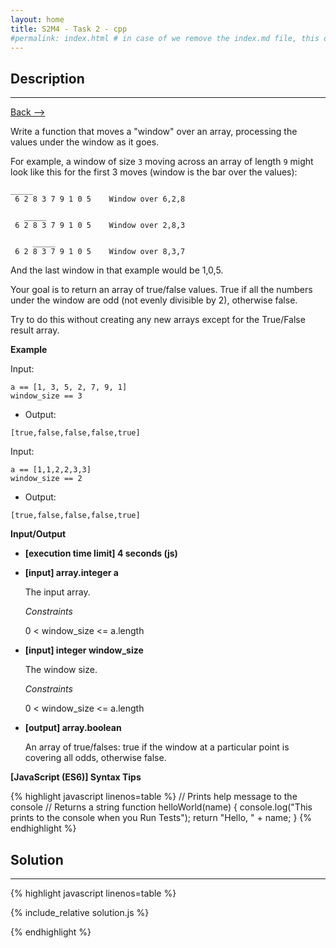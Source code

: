 ```yaml
---
layout: home
title: S2M4 - Task 2 - cpp
#permalink: index.html # in case of we remove the index.md file, this doc will be the index page
---
```


<div class="row">
<div class="columnStmt" markdown="1">

##  Description
------

[Back --> ](../README.md) 

Write a function that moves a "window" over an array, processing the values under the window as it goes.

For example, a window of size `3` moving across an array of length `9` might look like this for the first 3 moves (window is the bar over the values):

```
_____
 6 2 8 3 7 9 1 0 5    Window over 6,2,8

   _____
 6 2 8 3 7 9 1 0 5    Window over 2,8,3

     _____
 6 2 8 3 7 9 1 0 5    Window over 8,3,7
```

And the last window in that example would be 1,0,5.

Your goal is to return an array of true/false values. True if all the numbers under the window are odd (not evenly divisible by 2), otherwise false.

Try to do this without creating any new arrays except for the True/False result array.

**Example**

Input:

```
a == [1, 3, 5, 2, 7, 9, 1]
window_size == 3
```

-   Output:

```
[true,false,false,false,true]
```

Input:

```
a == [1,1,2,2,3,3]
window_size == 2
```

-   Output:

```
[true,false,false,false,true]
```

**Input/Output**

* **[execution time limit] 4 seconds (js)**

* **[input] array.integer a**

    The input array.

    *Constraints*

     0 < window_size <= a.length

* **[input] integer window_size**

    The window size.

    *Constraints*

    0 < window_size <= a.length

* **[output] array.boolean**

    An array of true/falses: true if the window at a particular point is covering all odds, otherwise false.

**[JavaScript (ES6)] Syntax Tips**

{% highlight javascript linenos=table %}
// Prints help message to the console
// Returns a string
function helloWorld(name) {
    console.log("This prints to the console when you Run Tests");
    return "Hello, " + name;
}
{% endhighlight %}

</div>
<div class="columnSol" markdown="1">

## Solution
------

{% highlight javascript linenos=table %}

{% include_relative solution.js %}

{% endhighlight %}

</div>
</div>